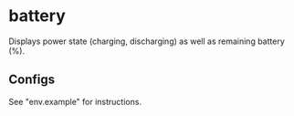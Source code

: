 # battery

Displays power state (charging, discharging) as well as remaining battery (%).

## Configs

See "env.example" for instructions.

